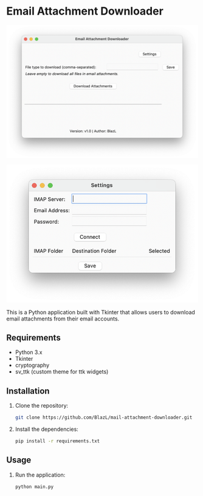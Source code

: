 # Email Attachment Downloader

![Screenshot](https://raw.githubusercontent.com/BlazL/mail-attachment-downloader/main/screenshot.png)

![Screenshot2](https://raw.githubusercontent.com/BlazL/mail-attachment-downloader/main/screenshot2.png)


This is a Python application built with Tkinter that allows users to download email attachments from their email accounts.

## Requirements

- Python 3.x
- Tkinter
- cryptography
- sv_ttk (custom theme for ttk widgets)

## Installation

1. Clone the repository:

    ```bash
    git clone https://github.com/BlazL/mail-attachment-downloader.git
    ```

2. Install the dependencies:

    ```bash
    pip install -r requirements.txt
    ```

## Usage

1. Run the application:

    ```bash
    python main.py
    ```
